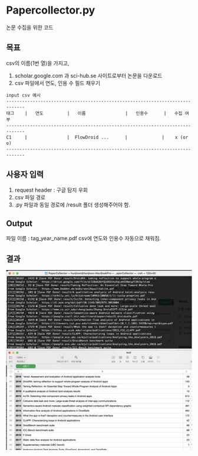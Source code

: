 # Papercollector.py
논문 수집을 위한 코드

## 목표
csv의 이름(1번 열)을 가지고,
1) scholar.google.com 과 sci-hub.se 사이트로부터 논문을 다운로드
2) csv 파일에서 연도, 인용 수 필드 채우기

```text
input csv 예시
-----------------------------------------------------------------------------
태그    |   연도         |   이름               |   인용수      |   수집 여부
-----------------------------------------------------------------------------
C1     |               |  FlowDroid ...      |             |    x (or o)    
-----------------------------------------------------------------------------
```

## 사용자 입력
1) request header : 구글 탐지 우회
2) csv 파일 경로
3) .py 파일과 동일 경로에 /result 폴더 생성해주어야 함.

## Output
파일 이름 : tag_year_name.pdf
csv에 연도와 인용수 자동으로 채워짐.

## 결과
![실행](photo/1.png)
![결과](photo/2.png)
